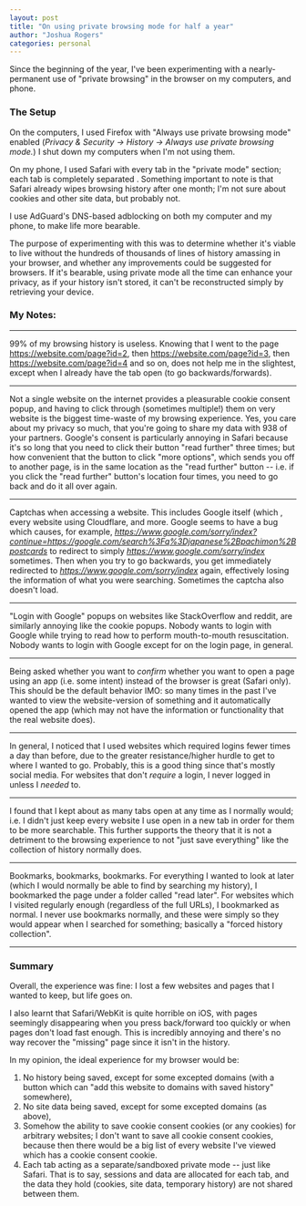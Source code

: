 ```yaml
---
layout: post
title: "On using private browsing mode for half a year"
author: "Joshua Rogers"
categories: personal
---
```


Since the beginning of the year, I've been experimenting with a nearly-permanent use of "private browsing" in the browser on my computers, and phone.

### The Setup

On the computers, I used Firefox with "Always use private browsing mode" enabled (_Privacy & Security -> History -> Always use private browsing mode._) I shut down my computers when I'm not using them.

On my phone, I used Safari with every tab in the "private mode" section; each tab is completely separated . Something important to note is that Safari already wipes browsing history after one month; I'm not sure about cookies and other site data, but probably not. 

I use AdGuard's DNS-based adblocking on both my computer and my phone, to make life more bearable.

The purpose of experimenting with this was to determine whether it's viable to live without the hundreds of thousands of lines of history amassing in your browser, and whether any improvements could be suggested for browsers. If it's bearable, using private mode all the time can enhance your privacy, as if your history isn't stored, it can't be reconstructed simply by retrieving your device.

### My Notes:

---

99% of my browsing history is useless. Knowing that I went to the page https://website.com/page?id=2, then https://website.com/page?id=3, then https://website.com/page?id=4 and so on, does not help me in the slightest, except when I already have the tab open (to go backwards/forwards).

---

Not a single website on the internet provides a pleasurable cookie consent popup, and having to click through (sometimes multiple!) them on very website is the biggest time-waste of my browsing experience. Yes, you care about my privacy so much, that you're going to share my data with 938 of your partners. Google's consent is particularly annoying in Safari because it's so long that you need to click their button "read further" three times; but how convenient that the button to click "more options", which sends you off to another page, is in the same location as the "read further" button -- i.e. if you click the "read further" button's location four times, you need to go back and do it all over again.

---

Captchas when accessing a website. This includes Google itself (which , every website using Cloudflare, and more. Google seems to have a bug which causes, for example, _https://www.google.com/sorry/index?continue=https://google.com/search%3Fq%3Djapanese%2Bpachimon%2Bpostcards_ to redirect to simply _https://www.google.com/sorry/index_ sometimes. Then when you try to go backwards, you get immediately redirected to _https://www.google.com/sorry/index_ again, effectively losing the information of what you were searching. Sometimes the captcha also doesn't load. 

---

"Login with Google" popups on websites like StackOverflow and reddit, are similarly annoying like the cookie popups. Nobody wants to login with Google while trying to read how to perform mouth-to-mouth resuscitation. Nobody wants to login with Google except for on the login page, in general.

---

Being asked whether you want to _confirm_ whether you want to open a page using an app (i.e. some intent) instead of the browser is great (Safari only). This should be the default behavior IMO: so many times in the past I've wanted to view the website-version of something and it automatically opened the app (which may not have the information or functionality that the real website does).

---

In general, I noticed that I used websites which required logins fewer times a day than before, due to the greater resistance/higher hurdle to get to where I wanted to go. Probably, this is a good thing since that's mostly social media. For websites that don't _require_ a login, I never logged in unless I _needed_ to.

---

I found that I kept about as many tabs open at any time as I normally would; i.e. I didn't just keep every website I use open in a new tab in order for them to be more searchable. This further supports the theory that it is not a detriment to the browsing experience to not "just save everything" like the collection of history normally does.

---

Bookmarks, bookmarks, bookmarks. For everything I wanted to look at later (which I would normally be able to find by searching my history), I bookmarked the page under a folder called "read later". For websites which I visited regularly enough (regardless of the full URLs), I bookmarked as normal. I never use bookmarks normally, and these were simply so they would appear when I searched for something; basically a "forced history collection".

---

### Summary

Overall, the experience was fine: I lost a few websites and pages that I wanted to keep, but life goes on.

I also learnt that Safari/WebKit is quite horrible on iOS, with pages seemingly disappearing when you press back/forward too quickly or when pages don't load fast enough. This is incredibly annoying and there's no way recover the "missing" page since it isn't in the history.

In my opinion, the ideal experience for my browser would be:
1. No history being saved, except for some excepted domains (with a button which can "add this website to domains with saved history" somewhere),
2. No site data being saved, except for some excepted domains (as above),
3. Somehow the ability to save cookie consent cookies (or any cookies) for arbitrary websites; I don't want to save all cookie consent cookies, because then there would be a big list of every website I've viewed which has a cookie consent cookie.
4. Each tab acting as a separate/sandboxed private mode -- just like Safari. That is to say, sessions and data are allocated for each tab, and the data they hold (cookies, site data, temporary history) are not shared between them.
